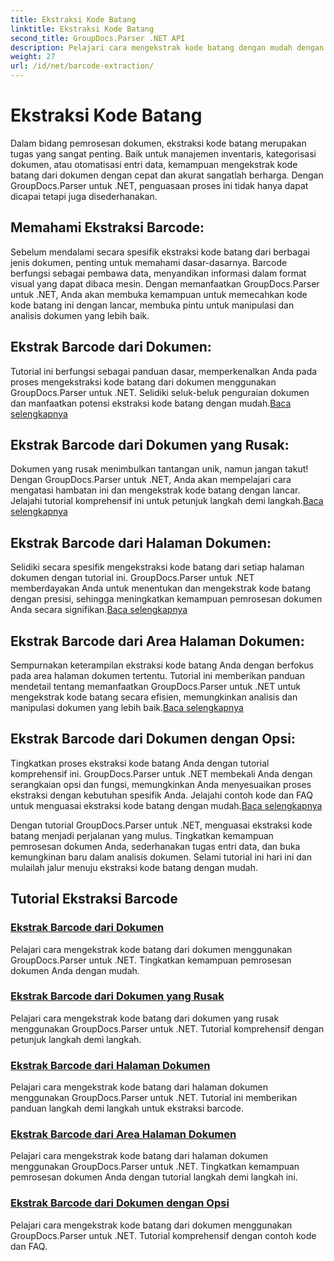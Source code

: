```yaml
---
title: Ekstraksi Kode Batang
linktitle: Ekstraksi Kode Batang
second_title: GroupDocs.Parser .NET API
description: Pelajari cara mengekstrak kode batang dengan mudah dengan tutorial GroupDocs.Parser untuk .NET. Tingkatkan kemampuan pemrosesan dokumen Anda sekarang!
weight: 27
url: /id/net/barcode-extraction/
---
```


# Ekstraksi Kode Batang


Dalam bidang pemrosesan dokumen, ekstraksi kode batang merupakan tugas yang sangat penting. Baik untuk manajemen inventaris, kategorisasi dokumen, atau otomatisasi entri data, kemampuan mengekstrak kode batang dari dokumen dengan cepat dan akurat sangatlah berharga. Dengan GroupDocs.Parser untuk .NET, penguasaan proses ini tidak hanya dapat dicapai tetapi juga disederhanakan.

## Memahami Ekstraksi Barcode:

Sebelum mendalami secara spesifik ekstraksi kode batang dari berbagai jenis dokumen, penting untuk memahami dasar-dasarnya. Barcode berfungsi sebagai pembawa data, menyandikan informasi dalam format visual yang dapat dibaca mesin. Dengan memanfaatkan GroupDocs.Parser untuk .NET, Anda akan membuka kemampuan untuk memecahkan kode kode batang ini dengan lancar, membuka pintu untuk manipulasi dan analisis dokumen yang lebih baik.

## Ekstrak Barcode dari Dokumen:
 Tutorial ini berfungsi sebagai panduan dasar, memperkenalkan Anda pada proses mengekstraksi kode batang dari dokumen menggunakan GroupDocs.Parser untuk .NET. Selidiki seluk-beluk penguraian dokumen dan manfaatkan potensi ekstraksi kode batang dengan mudah.[Baca selengkapnya](./extract-barcodes-from-document/)

## Ekstrak Barcode dari Dokumen yang Rusak:
Dokumen yang rusak menimbulkan tantangan unik, namun jangan takut! Dengan GroupDocs.Parser untuk .NET, Anda akan mempelajari cara mengatasi hambatan ini dan mengekstrak kode batang dengan lancar. Jelajahi tutorial komprehensif ini untuk petunjuk langkah demi langkah.[Baca selengkapnya](./extract-barcodes-from-corrupted-document/)

## Ekstrak Barcode dari Halaman Dokumen:
 Selidiki secara spesifik mengekstraksi kode batang dari setiap halaman dokumen dengan tutorial ini. GroupDocs.Parser untuk .NET memberdayakan Anda untuk menentukan dan mengekstrak kode batang dengan presisi, sehingga meningkatkan kemampuan pemrosesan dokumen Anda secara signifikan.[Baca selengkapnya](./extract-barcodes-from-document-page/)

## Ekstrak Barcode dari Area Halaman Dokumen:
 Sempurnakan keterampilan ekstraksi kode batang Anda dengan berfokus pada area halaman dokumen tertentu. Tutorial ini memberikan panduan mendetail tentang memanfaatkan GroupDocs.Parser untuk .NET untuk mengekstrak kode batang secara efisien, memungkinkan analisis dan manipulasi dokumen yang lebih baik.[Baca selengkapnya](./extract-barcodes-from-document-page-area/)

## Ekstrak Barcode dari Dokumen dengan Opsi:
Tingkatkan proses ekstraksi kode batang Anda dengan tutorial komprehensif ini. GroupDocs.Parser untuk .NET membekali Anda dengan serangkaian opsi dan fungsi, memungkinkan Anda menyesuaikan proses ekstraksi dengan kebutuhan spesifik Anda. Jelajahi contoh kode dan FAQ untuk menguasai ekstraksi kode batang dengan mudah.[Baca selengkapnya](./extract-barcodes-from-document-with-options/)

Dengan tutorial GroupDocs.Parser untuk .NET, menguasai ekstraksi kode batang menjadi perjalanan yang mulus. Tingkatkan kemampuan pemrosesan dokumen Anda, sederhanakan tugas entri data, dan buka kemungkinan baru dalam analisis dokumen. Selami tutorial ini hari ini dan mulailah jalur menuju ekstraksi kode batang dengan mudah.
## Tutorial Ekstraksi Barcode
### [Ekstrak Barcode dari Dokumen](./extract-barcodes-from-document/)
Pelajari cara mengekstrak kode batang dari dokumen menggunakan GroupDocs.Parser untuk .NET. Tingkatkan kemampuan pemrosesan dokumen Anda dengan mudah.
### [Ekstrak Barcode dari Dokumen yang Rusak](./extract-barcodes-from-corrupted-document/)
Pelajari cara mengekstrak kode batang dari dokumen yang rusak menggunakan GroupDocs.Parser untuk .NET. Tutorial komprehensif dengan petunjuk langkah demi langkah.
### [Ekstrak Barcode dari Halaman Dokumen](./extract-barcodes-from-document-page/)
Pelajari cara mengekstrak kode batang dari halaman dokumen menggunakan GroupDocs.Parser untuk .NET. Tutorial ini memberikan panduan langkah demi langkah untuk ekstraksi barcode.
### [Ekstrak Barcode dari Area Halaman Dokumen](./extract-barcodes-from-document-page-area/)
Pelajari cara mengekstrak kode batang dari halaman dokumen menggunakan GroupDocs.Parser untuk .NET. Tingkatkan kemampuan pemrosesan dokumen Anda dengan tutorial langkah demi langkah ini.
### [Ekstrak Barcode dari Dokumen dengan Opsi](./extract-barcodes-from-document-with-options/)
Pelajari cara mengekstrak kode batang dari dokumen menggunakan GroupDocs.Parser untuk .NET. Tutorial komprehensif dengan contoh kode dan FAQ.